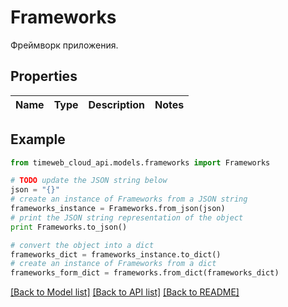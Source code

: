 # Frameworks

Фреймворк приложения.

## Properties
Name | Type | Description | Notes
------------ | ------------- | ------------- | -------------

## Example

```python
from timeweb_cloud_api.models.frameworks import Frameworks

# TODO update the JSON string below
json = "{}"
# create an instance of Frameworks from a JSON string
frameworks_instance = Frameworks.from_json(json)
# print the JSON string representation of the object
print Frameworks.to_json()

# convert the object into a dict
frameworks_dict = frameworks_instance.to_dict()
# create an instance of Frameworks from a dict
frameworks_form_dict = frameworks.from_dict(frameworks_dict)
```
[[Back to Model list]](../README.md#documentation-for-models) [[Back to API list]](../README.md#documentation-for-api-endpoints) [[Back to README]](../README.md)



